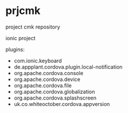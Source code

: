 # prjcmk
project cmk repository

ionic project

plugins:
- com.ionic.keyboard
- de.appplant.cordova.plugin.local-notification
- org.apache.cordova.console
- org.apache.cordova.device
- org.apache.cordova.file
- org.apache.cordova.globalization
- org.apache.cordova.splashscreen
- uk.co.whiteoctober.cordova.appversion